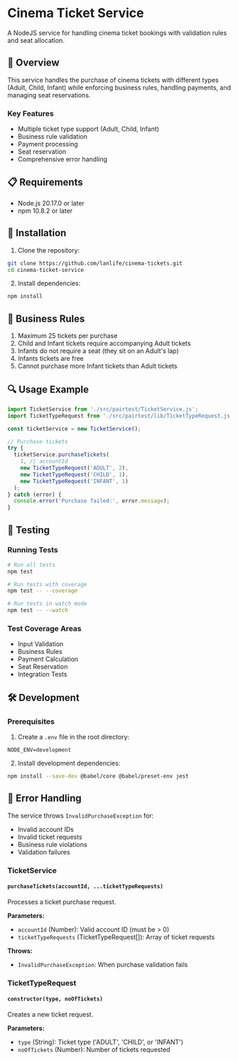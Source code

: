 # Cinema Ticket Service

A NodeJS service for handling cinema ticket bookings with validation rules and seat allocation.

## 🎯 Overview

This service handles the purchase of cinema tickets with different types (Adult, Child, Infant) while enforcing business rules, handling payments, and managing seat reservations.

### Key Features

- Multiple ticket type support (Adult, Child, Infant)
- Business rule validation
- Payment processing
- Seat reservation
- Comprehensive error handling

## 📋 Requirements

- Node.js 20.17.0 or later
- npm 10.8.2 or later

## 🚀 Installation

1. Clone the repository:
```bash
git clone https://github.com/lanlife/cinema-tickets.git
cd cinema-ticket-service
```

2. Install dependencies:
```bash
npm install
```


## 📜 Business Rules

1. Maximum 25 tickets per purchase
2. Child and Infant tickets require accompanying Adult tickets
3. Infants do not require a seat (they sit on an Adult's lap)
4. Infants tickets are free
5. Cannot purchase more Infant tickets than Adult tickets

## 🔍 Usage Example

```javascript
import TicketService from './src/pairtest/TicketService.js';
import TicketTypeRequest from './src/pairtest/lib/TicketTypeRequest.js';

const ticketService = new TicketService();

// Purchase tickets
try {
  ticketService.purchaseTickets(
    1, // accountId
    new TicketTypeRequest('ADULT', 2),
    new TicketTypeRequest('CHILD', 1),
    new TicketTypeRequest('INFANT', 1)
  );
} catch (error) {
  console.error('Purchase failed:', error.message);
}
```

## 🧪 Testing

### Running Tests

```bash
# Run all tests
npm test

# Run tests with coverage
npm test -- --coverage

# Run tests in watch mode
npm test -- --watch
```

### Test Coverage Areas

- Input Validation
- Business Rules
- Payment Calculation
- Seat Reservation
- Integration Tests

## 🛠 Development

### Prerequisites

1. Create a `.env` file in the root directory:
```env
NODE_ENV=development
```

2. Install development dependencies:
```bash
npm install --save-dev @babel/core @babel/preset-env jest
```



## 🚨 Error Handling

The service throws `InvalidPurchaseException` for:
- Invalid account IDs
- Invalid ticket requests
- Business rule violations
- Validation failures



### TicketService

#### `purchaseTickets(accountId, ...ticketTypeRequests)`

Processes a ticket purchase request.

**Parameters:**
- `accountId` (Number): Valid account ID (must be > 0)
- `ticketTypeRequests` (TicketTypeRequest[]): Array of ticket requests

**Throws:**
- `InvalidPurchaseException`: When purchase validation fails

### TicketTypeRequest

#### `constructor(type, noOfTickets)`

Creates a new ticket request.

**Parameters:**
- `type` (String): Ticket type ('ADULT', 'CHILD', or 'INFANT')
- `noOfTickets` (Number): Number of tickets requested


